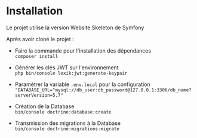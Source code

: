 # Installation 

Le projet utilise la version Website Skeleton de Symfony
  
Après avoir cloné le projet :
  
- Faire la commande pour l'installation des dépendances  
 ` composer install `
 
- Générer les clés JWT sur l'environnement  
 `php bin/console lexik:jwt:generate-keypair`

- Paramétrer la variable `.env.local` pour la configuration  
 `"DATABASE_URL="mysql://db_user:db_password@127.0.0.1:3306/db_name?serverVersion=5.7"`

- Création de la Database  
 `bin/console doctrine:database:create`

- Transmission des migrations à la Database  
 `bin/console doctrine:migrations:migrate`
